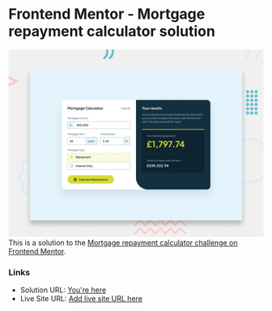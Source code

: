 # Frontend Mentor - Mortgage repayment calculator solution

![Design preview for the Mortgage repayment calculator coding challenge](./preview.jpg)
This is a solution to the [Mortgage repayment calculator challenge on Frontend Mentor](https://www.frontendmentor.io/challenges/mortgage-repayment-calculator-Galx1LXK73).

### Links

- Solution URL: [You're here](https://github.com/xphstos/fe-mortgage-repayment-calculator)
- Live Site URL: [Add live site URL here](1ae50d47f337bc9dca106c3a21b2c699a9ff0d57.surge.sh)
